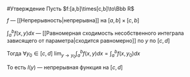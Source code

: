  #Утверждение 
 Пусть $f:[a,b]\times[c,b]\to\Bbb R$

$f$ — [[Непрерывность|непрерывна]] на $[a,b]\times[c,b]$

$\int_a^bf(x,y)dx$ — [[Равномерная сходимость несобственного интеграла зависящего от параметра|сходится равномерно]] по $y$ по $[c,d]$

Тогда $\forall y_0\in[c,d]$ $\lim_{y\to y_0}\int_a^bf(x,y)dx = \int_a^bf(x,y_0)dx$

То есть $I(y)$ — непрерывная функция на $[c,d]$